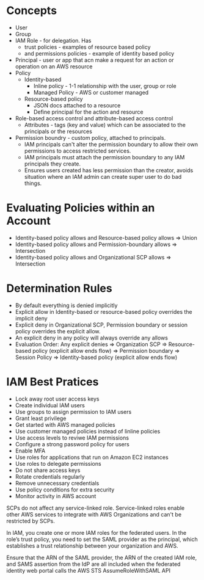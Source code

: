 # Concepts
* User
* Group
* IAM Role - for delegation. Has
  * trust policies - examples of resource based policy
  * and permissions policies - example of identity based policy
* Principal - user or app that acn make a request for an action or operation on an AWS resource
* Policy
  * Identity-based
    * Inline policy - 1-1 relationship with the user, group or role
    * Managed Policy - AWS or customer managed
  * Resource-based policy
    * JSON docs attached to a resource
    * Define principal for the action and resource
* Role-based access control and attribute-based access control
  * Attributes - tags (key and value) which can be associated to the principals or the resources
* Permission boundry - custom policy, attached to principals. 
  * IAM principals can't alter the permission boundary to allow their own permissions to access restricted services. 
  * IAM principals must attach the permission boundary to any IAM principals they create. 
  * Ensures users created has less permission than the creator, avoids situation where an IAM admin can create super user to do bad things.  

# Evaluating Policies within an Account
* Identity-based policy allows and Resource-based policy allows => Union
* Identity-based policy allows and Permission-boundary allows => Intersection
* Identity-based policy allows and Organizational SCP allows => Intersection

# Determination Rules
* By default everything is denied implicitly
* Explicit allow in Identity-based or resource-based policy overrides the implicit deny
* Explicit deny in Organizational SCP, Permission boundary or session policy overrides the explicit allow.
* An explicit deny in any policy will always override any allows
* Evaluation Order: Any explicit denies => Organization SCP => Resource-based policy (explicit allow ends flow) => Permission boundary => Session Policy => Identity-based policy (explicit allow ends flow)

# IAM Best Pratices
* Lock away root user access keys
* Create individual IAM users
* Use groups to assign permission to IAM users
* Grant least privilege
* Get started with AWS managed policies
* Use customer managed policies instead of linline policies
* Use access levels to reviwe IAM permissions
* Configure a strong password policy for users
* Enable MFA
* Use roles for applications that run on Amazon EC2 instances
* Use roles to delegate permissions
* Do not share access keys
* Rotate credentials regularly
* Remove unnecessary credentials
* Use policy conditions for extra security
* Monitor activity in AWS account

SCPs do not affect any service-linked role. Service-linked roles enable other AWS services to integrate with AWS Organizations and can't be restricted by SCPs.

In IAM, you create one or more IAM roles for the federated users. In the role’s trust policy, you need to set the SAML provider as the principal, which establishes a trust relationship between your organization and AWS.

Ensure that the ARN of the SAML provider, the ARN of the created IAM role, and SAMS assertion from the IdP are all included when the federated identity web portal calls the AWS STS AssumeRoleWithSAML API

